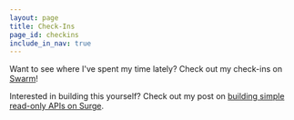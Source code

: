 ```yaml
---
layout: page
title: Check-Ins
page_id: checkins
include_in_nav: true
---
```


Want to see where I've spent my time lately? Check out my check-ins on [Swarm](https://www.swarmapp.com/)!

<div class="checkin-map-wrapper">
  <div class="checkin-map-loader-wrapper">
    <div class="u-loader"></div>
  </div>
  
  <div id="checkin_map" style="opacity:0;"></div>
</div>

Interested in building this yourself? Check out my post on [building simple read-only APIs on Surge](/developing-simple-json-apis-on-surge).
